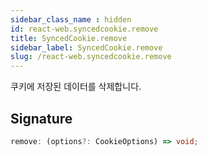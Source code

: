 ```yaml
---
sidebar_class_name : hidden
id: react-web.syncedcookie.remove
title: SyncedCookie.remove
sidebar_label: SyncedCookie.remove
slug: /react-web.syncedcookie.remove
---
```






쿠키에 저장된 데이터를 삭제합니다.

## Signature

```typescript
remove: (options?: CookieOptions) => void;
```

